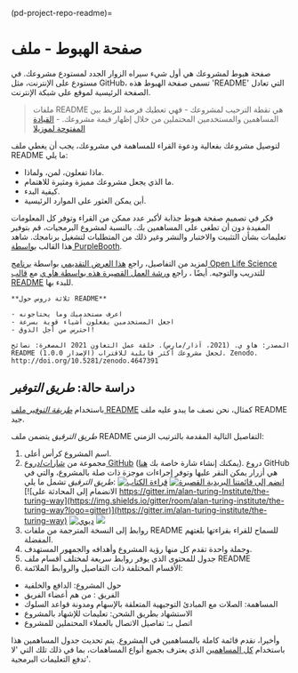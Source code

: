 (pd-project-repo-readme)=
# صفحة الهبوط - ملف

صفحة هبوط لمشروعك هي أول شيء سيراه الزوار الجدد لمستودع مشروعك. في مستودع على الإنترنت، مثل GitHub، تسمى صفحة الهبوط هذه 'README' التي تعادل الصفحة الرئيسية لموقع على شبكة الإنترنت.

> ملفات README هي نقطة الترحيب لمشروعك - فهي تعطيك فرصة للربط بين المساهمين والمستخدمين المحتملين من خلال إظهار قيمة مشروعك. - [القيادة المفتوحة لموزيلا](https://mozilla.github.io/open-leadership-training-series/articles/opening-your-project/write-a-great-project-readme/)

لتوصيل مشروعك بفعالية ودعوة القراء للمساهمة في مشروعك، يجب أن يغطي ملف README ما يلي:
* ماذا تفعلون، لمن، ولماذا.
* ما الذي يجعل مشروعك مميزة ومثيرة للاهتمام.
* كيفية البدء.
* أين يمكن العثور على الموارد الرئيسية.

فكر في تصميم صفحة هبوط جذابة لأكبر عدد ممكن من القراء وتوفر كل المعلومات المفيدة دون أن تطغى على المساهمين بك. بالنسبة لمشروع البرمجيات، قم بتوفير تعليمات بشأن التثبيت والاختبار والنشر وغير ذلك من المتطلبات لتشغيل برنامجك. شاهد هذا القالب [بواسطة PurpleBooth](https://github.com/PurpleBooth/a-good-readme-template).

لمزيد من التفاصيل، راجع [هذا العرض التقديمي](https://docs.google.com/presentation/d/e/2PACX-1vTvwtT3GddLaDr8J4ZEf8TkufiN_Wn1Kgv2xu6YSH8hgocb6LJ_WB82OzfcPeJ0b09_xyMOMSft7-Gq/pub?start=false&loop=false&delayms=3000) بواسطة [برنامج Open Life Science](https://openlifesci.org/) للتدريب والتوجيه. أيضًا ، راجع [ورشة العمل القصيرة هذه بواسطة هاو ي](https://ha0ye.github.io/CW21-README-tips/) مع [قالب README](https://ha0ye.github.io/CW21-README-tips/template_README.html) للبدء بها.

```{note}
**ثلاثة دروس حول README**

- اعرف مستخدميك وما يحتاجونه
- اجعل المستخدمين يفعلون أشياء قوية بسرعة
- احترس من أجل الذوق!

المصدر: هاو ي. (2021، آذار/مارس). حلقة عمل التعاون 2021 المصغرة: نصائح README لجعل مشروعك أكثر قابلية للاقتراب (الإصدار 1.0.0). Zenodo. http://doi.org/10.5281/zenodo.4647391
```

## دراسة حالة: _طريق التوفير_

باستخدام [_طريقة التوفير_ ملف README](https://github.com/alan-turing-institute/the-turing-way/blob/main/README.md) كمثال، نحن نصف ما يبدو عليه ملف README جيد.

_طريق الترقيق_ يتضمن ملف README التفاصيل التالية المقدمة بالترتيب الزمني:
1. اسم المشروع كرأس أعلى.
2. مجموعة من [شارات/دروع GitHub](https://github.com/badges/shields) (يمكنك إنشاء شارة خاصة بك [هنا](https://shields.io/)). دروع GitHub هي أزرار يمكن النقر عليها وتوفر إجراءات موجزة ذات صلة بالمشروع، والتي في _طريق الترقيق_ تشمل ما يلي: [![قراءة الكتاب](https://img.shields.io/badge/read-the%20book-blue.svg)](https://the-turing-way.netlify.com) [![انضم إلى قائمتنا البريدية القصيرة](https://img.shields.io/badge/receive-our%20newsletter%20❤%EF%B8%8F-blueviolet.svg)](https://tinyletter.com/TuringWay) [![الانضمام إلى المحادثة على https://gitter.im/alan-turing-Institute/the-turing-way](https://img.shields.io/gitter/room/alan-turing-institute/the-turing-way?logo=gitter)](https://gitter.im/alan-turing-institute/the-turing-way) [![ديوي](https://zenodo.org/badge/DOI/10.5281/zenodo.3233853.svg)](https://doi.org/10.5281/zenodo.3233853) [![](https://img.shields.io/static/v1?label=TuringWay&message=I%20want%20to%20contribute!&color=yellow&logo=data%3Aimage%2Fpng%3Bbase64%2CiVBORw0KGgoAAAANSUhEUgAAABAAAAAQCAYAAAAf8%2F9hAAACYklEQVQ4jXXTy09TQRTH8f5VPhI1xoVxYURNAFcmRleaGDdGXQlKAYkLUARNfICoScGKpTyE3t5bkKD2AUQepUXB0gcgLTalD9rema8LKRVrT3I2k%2Fl95kwyY6BMfQiFqHaoVDlUBoJBZJl9hn8XRsIhqh0abd55tnWdrBA8WfBSpakMhUqhXUCJhKl2aLR65%2FEtLeGc%2BYoy5aHf46bX7cThctK%2BAw2HQkVAW41wzqHRMjNNRteR%2BQzGjg5udZtQ47FiO50gdLZ1nVbvPNUOFSUSxnB4sJ%2F0TjCTTjHk%2BoJl%2BRtqPEaL6zMH79Rw0dyDVVURqRgyn0EkN8jkshwZGsBQodgQyQ2kyDPsce859drjdqLRKE0D%2FZhHR5F6DpHc2B3%2FjF3BcFqxARIpBXXmt9ii67vAYDhIr8fNx0UfE3OzzC0sIHIpxNYqSPEHqFBsiFQMkU3h8vs5%2FvABTeNje6BCj%2FxcwzLlIZHYROq5v4EoIr2JyCbJ57Kobjd3u7o41v4I68pyCfTGrhSvUKHYAJD5bcTWGjKbJJdO4A8E6JyexP4rWgK8Vkb2AjK7hcxnmZybxfF9kff%2BhZJQofvXwhg7O4vAfU2l79ME79xOrjY3c9ZYVzZs8nvZf6%2BRQCRCTgiODg1iCK6vc6WtjZM1tzlRW8sNa99%2Fx64fH%2BNAQz0un49nfh%2BVmspAcKX4lKWUbMbjXOg2cf3Vy%2BLIoRWqekxc7nhB6%2FQ0lZqKJRBAyjKfKZFIcKixgVPPn3LTamFfUyPne7qp1Oz0Bn4g5d7vVAIUamJ2FqPZzCW7gvlHabBQvwE2XnlAiFRrOwAAAABJRU5ErkJggg%3D%3D)](https://github.com/alan-turing-institute/the-turing-way/blob/main/CONTRIBUTING.md)
3. روابط إلى النسخة المترجمة من ملفات README للسماح للقراء بقراءتها بلغتهم المفضلة.
4. وجملة واحدة تقدم كل منها رؤية المشروع وأهدافه والجمهور المستهدف.
5. جدول للمحتوى الذي يوفر روابط سريعة لمختلف أقسام ملف README
6. الأقسام المختلفة ذات التفاصيل والروابط الملائمة:
  - حول المشروع: الدافع والخلفية
  - الفريق : من هم أعضاء الفريق
  - المساهمة: الصلات مع المبادئ التوجيهية المتعلقة بالإسهام ومدونة قواعد السلوك
  - الاستشهاد بطريق الشحن: تعليمات للإشهاد بالمشروع
  - اتصل بـ: تفاصيل الاتصال بالعملاء المحتملين للمشروع

وأخيرا، نقدم قائمة كاملة بالمساهمين في المشروع. يتم تحديث جدول المساهمين هذا باستخدام [كل المساهمين](https://allcontributors.org) الذي يعترف بجميع أنواع المساهمات، بما في ذلك تلك التي 'لا تدفع التعليمات البرمجية'.

